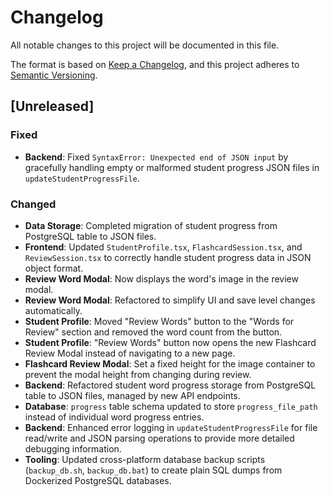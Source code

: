 # Changelog

All notable changes to this project will be documented in this file.

The format is based on [Keep a Changelog](https://keepachangelog.com/en/1.0.0/),
and this project adheres to [Semantic Versioning](https://semver.org/spec/v2.0.0.html).

## [Unreleased]

### Fixed
- **Backend**: Fixed `SyntaxError: Unexpected end of JSON input` by gracefully handling empty or malformed student progress JSON files in `updateStudentProgressFile`.

### Changed
- **Data Storage**: Completed migration of student progress from PostgreSQL table to JSON files.
- **Frontend**: Updated `StudentProfile.tsx`, `FlashcardSession.tsx`, and `ReviewSession.tsx` to correctly handle student progress data in JSON object format.
- **Review Word Modal**: Now displays the word's image in the review modal.
- **Review Word Modal**: Refactored to simplify UI and save level changes automatically.
- **Student Profile**: Moved "Review Words" button to the "Words for Review" section and removed the word count from the button.
- **Student Profile**: "Review Words" button now opens the new Flashcard Review Modal instead of navigating to a new page.
- **Flashcard Review Modal**: Set a fixed height for the image container to prevent the modal height from changing during review.
- **Backend**: Refactored student word progress storage from PostgreSQL table to JSON files, managed by new API endpoints.
- **Database**: `progress` table schema updated to store `progress_file_path` instead of individual word progress entries.
- **Backend**: Enhanced error logging in `updateStudentProgressFile` for file read/write and JSON parsing operations to provide more detailed debugging information.
- **Tooling**: Updated cross-platform database backup scripts (`backup_db.sh`, `backup_db.bat`) to create plain SQL dumps from Dockerized PostgreSQL databases.